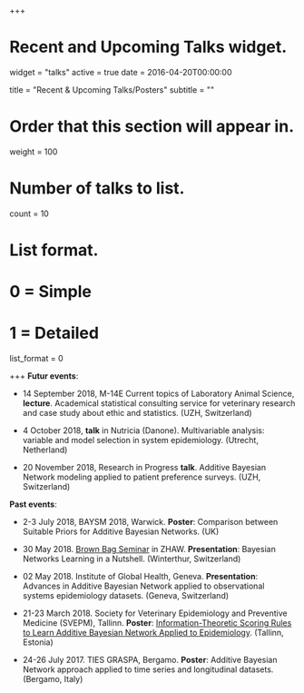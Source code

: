 +++
# Recent and Upcoming Talks widget.
widget = "talks"
active = true
date = 2016-04-20T00:00:00

title = "Recent & Upcoming Talks/Posters"
subtitle = ""

# Order that this section will appear in.
weight = 100

# Number of talks to list.
count = 10

# List format.
#   0 = Simple
#   1 = Detailed
list_format = 0

+++
**Futur events**:

- 14 September 2018, M-14E Current topics of Laboratory Animal Science, **lecture**. Academical statistical consulting service for veterinary research and case study about ethic and statistics. (UZH, Switzerland)

- 4 October 2018, **talk** in Nutricia (Danone). Multivariable analysis: variable and model selection in system epidemiology. (Utrecht, Netherland)

- 20 November 2018, Research in Progress **talk**. Additive Bayesian Network modeling applied to patient preference surveys. (UZH, Switzerland)

**Past events**:

- 2-3 July 2018, BAYSM 2018, Warwick. **Poster**: Comparison between Suitable Priors for Additive Bayesian Networks. (UK)

- 30 May 2018. [Brown Bag Seminar](https://tensorchiefs.github.io/bbs/) in ZHAW. **Presentation**: Bayesian Networks Learning in a Nutshell. (Winterthur, Switzerland)

- 02 May 2018. Institute of Global Health, Geneva. **Presentation**: Advances in Additive Bayesian Network applied to observational systems epidemiology datasets. (Geneva, Switzerland)

- 21-23 March 2018. Society for Veterinary Epidemiology and Preventive Medicine (SVEPM), Tallinn. **Poster**: [Information-Theoretic Scoring Rules to Learn Additive Bayesian Network Applied to Epidemiology](http://www.svepm.org.uk/f-Download-d-file.html?id=1456). (Tallinn, Estonia) 

- 24-26 July 2017. TIES GRASPA, Bergamo. **Poster**: Additive Bayesian Network approach applied to time series and longitudinal datasets. (Bergamo, Italy)